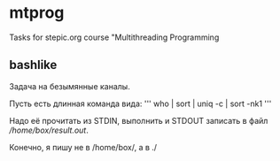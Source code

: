 mtprog
======

Tasks for stepic.org course "Multithreading Programming

## bashlike
Задача на безымянные каналы.

Пусть есть длинная команда вида:
'''
who | sort | uniq -c | sort -nk1
'''

Надо её прочитать из STDIN, выполнить и STDOUT записать в файл */home/box/result.out*.

Конечно, я пишу не в /home/box/, а в ./



